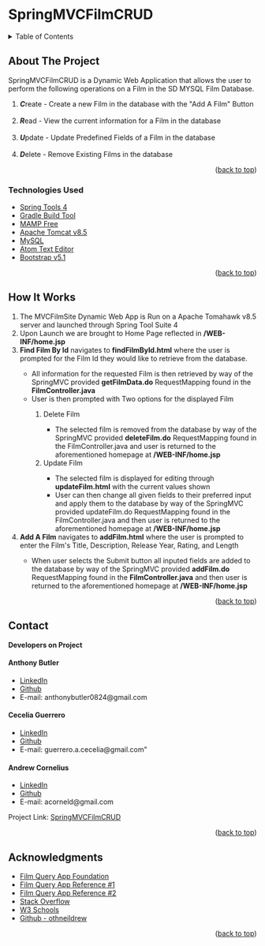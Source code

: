 # SpringMVCFilmCRUD

<!-- PROJECT LOGO -->

<!-- TABLE OF CONTENTS -->

<details>
  <summary>Table of Contents</summary>
  <ul>
    <li>
      <a href="#about-the-project">About The Project</a>
  </ul>
      <ul>
        <li><a href="#technologies-used">Technologies Used</a></li>
      </ul>
    </li>
  <ul>
    <li><a href="#howitworks">How It Works</a></li>
  </ul>  
  <ul>
    <li><a href="#contact">Contact</a></li>
  </ul>

  <ul>
    <li><a href="#acknowledgments">Acknowledgments</a></li>
    </ul>

</details>

<!-- ABOUT THE PROJECT -->

## About The Project

<p>SpringMVCFilmCRUD is a Dynamic Web Application that allows the user to perform the following operations on a Film in the SD MYSQL Film Database.</p>
<ol>
<li><strong><em>C</em></strong>reate - Create a new Film in the database with the "Add A Film" Button</li>
<br>
<li><strong><em>R</em></strong>ead - View the current information for a Film in the database</li>
<br>
<li><strong><em>U</em></strong>pdate - Update Predefined Fields of a Film in the database</li>
<br>
<li><strong><em>D</em></strong>elete - Remove Existing Films in the database</li>
</ol>
<!--[![Product Name Screen Shot][product-screenshot]](https://example.com) -->

<p align="right">(<a href="#top">back to top</a>)</p>

### Technologies Used

-   [Spring Tools 4](https://spring.io/tools)
-   [Gradle Build Tool](https://gradle.org/install/)
-   [MAMP Free](https://www.mamp.info/en/mac/)
-   [Apache Tomcat v8.5](https://tomcat.apache.org/)
-   [MySQL](https://www.mysql.com/)
-   [Atom Text Editor](https://atom.io/)
-   [Bootstrap v5.1](https://getbootstrap.com)

<p align="right">(<a href="#top">back to top</a>)</p>

## How It Works

<ol>
<li>
The MVCFilmSite Dynamic Web App is Run on a Apache Tomahawk v8.5 server and launched through Spring Tool Suite 4
</li>
<li>
Upon Launch we are brought to Home Page reflected in <strong>/WEB-INF/home.jsp</strong>
</li>
<li>
<strong>Find Film By Id</strong> navigates to <strong>findFilmById.html</strong> where the user is prompted for the Film Id they would like to retrieve from the database.
</li>
<ul>
<li>All information for the requested Film is then retrieved by way of the SpringMVC provided <strong>getFilmData.do</strong> RequestMapping found in the <strong>FilmController.java</strong>
</li>
<li>User is then prompted with Two options for the displayed Film</li>
  <ol>
    <li>Delete Film</li>
      <ul>
        <li>The selected film is removed from the database by way of the SpringMVC provided <strong>deleteFilm.do</strong> RequestMapping found in the FilmController.java and user is returned to the aforementioned homepage at <strong>/WEB-INF/home.jsp</strong></li>
      </ul>
    <li>Update Film</li>
      <ul>
        <li>
        The selected film is displayed for editing through <strong>updateFilm.html</strong> with the current values shown</li>
        <li>
        User can then change all given fields to their preferred input and apply them to the database by way of the SpringMVC provided updateFilm.do RequestMapping found in the FilmController.java and then user is returned to the aforementioned homepage at <strong>/WEB-INF/home.jsp</strong>
        </li>
      </ul>
  </ol>

</ul>
<li>
<strong>Add A Film</strong> navigates to <strong>addFilm.html</strong> where the user is prompted to enter the Film's Title, Description, Release Year, Rating, and Length
</li>
  <ul>
    <li>
    When user selects the Submit button all inputed fields are added to the database by way of the SpringMVC provided <strong>addFilm.do</strong> RequestMapping found in the <strong>FilmController.java</strong> and then user is returned to the aforementioned homepage at <strong>/WEB-INF/home.jsp</strong>
    </li>
  </ul>
</ol>

<p align="right">(<a href="#top">back to top</a>)</p>

## Contact

<strong>Developers on Project</strong>

<h4>Anthony Butler</h4>

<ul>
<li><a href="http://www.linkedin.com/in/anthony-tyler-butler">LinkedIn</a></li>
<li><a href="https://github.com/anthonyb0824">Github</a></li>
<li> E-mail: anthonybutler0824@gmail.com</li>
</ul>

<h4>Cecelia Guerrero</h4>

<ul>
<li><a href="https://www.linkedin.com/in/cecelia-guerrero/">LinkedIn</a></li>
<li><a href="https://github.com/Cagugu">Github</a></li>
<li> E-mail: guerrero.a.cecelia@gmail.com"</li>
</ul>

<h4>Andrew Cornelius</h4>
<ul>
<li><a href="https://www.linkedin.com/in/andrew-cornelius-584b151a9">LinkedIn</a></li>
<li><a href="https://github.com/acorneld">Github</a></li>
<li> E-mail: acorneld@gmail.com</li>
</ul>

Project Link: [SpringMVCFilmCRUD](https://github.com/acorneld/SpringMVCFilmCRUD)

<p align="right">(<a href="#top">back to top</a>)</p>

<!-- ACKNOWLEDGMENTS -->

## Acknowledgments

-   [Film Query App Foundation](https://github.com/anthonyb0824/FilmQueryProject)
-   [Film Query App Reference #1](https://github.com/Cagugu/FilmQueryProject)
-   [Film Query App Reference #2](https://github.com/acorneld/FilmQueryProject)
-   [Stack Overflow](https://stackoverflow.com/)
-   [W3 Schools](https://www.w3schools.com/)
-   [Github - othneildrew](https://github.com/othneildrew/Best-README-Template)

<p align="right">(<a href="#top">back to top</a>)</p>
